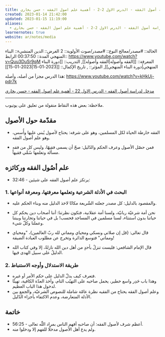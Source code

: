 ```yaml
---
title: مدخل لدراسة أصول الفقه - الدرس الاول 2-2 - أهمية علم اصول الفقه - حسن بخاري
created: 2023-01-14 21:42:00
updated: 2023-01-15 11:19:00
aliases:
  - مدخل لدراسة أصول الفقه - الدرس الاول 2-2 - أهمية علم اصول الفقه - حسن بخاري
learnernotes: true
website: ar/notes/media
---
```


الحالة:: #مصدر/معالج
النوع:: #مصدر/صوت
اﻷولوية:: 2
الغرض:: الدين
المنشيء:: البناء المنهجي
المدة:: 00:37:50
الرابط:: <https://www.youtube.com/watch?v=Quu3DuSr9qM>
المعرفة:: [[الفقه وأصوله|الفقه وأصوله]],
التدريب:: [[دورة البناء المنهجي|دورة البناء المنهجي]],
المؤثر:: ,
تاريخ اﻹكمال:: [[2023-01-15|2023-01-15]]

هذا الدرس مجزأ من أصله، وأصله:
<https://www.youtube.com/watch?v=kHkUj-pdr7k>

[مدخل لدراسة أصول الفقه - الدرس الاول 22 - أهمية علم اصول الفقه - حسن بخاري](https://www.youtube.com/watch?v=Quu3DuSr9qM)

---

ملاحظة: بعض هذه النقاط منقولة من تعليق على يوتيوب.

## مقدّمة حول الأصول

- الفقه خارطة الحياة لكل المسلمين، وهو على شرفه: يحتاج لأصول يُبنى عليها وأُسس، وهو علم أصول الفقه.

- فمن حصّل الأصول وعرف الحكم والدّليل: صحّ أن يسمى فقيهًا، وليس كل من فقه مسألة وتعلمها سُمِّي فقيهاً.

## علم أصُول الفقه وركائزه

- 32:46 - يرتكز علم أصول الفقه على شيئين:

### 1. البحث في الأدلة الشرعية وتعلمها معرفتها، ومعرفة أنواعها

- والمقصود بالدليل: كل مصدر جعلته الشّريعة مكانًا لاخذ الدليل منه وبناء الحكم عليه.

- نحن أمة شرعيّة ربانيّة، ولسنا أمة عقلانية، فتكون نظرتنا: أننا أصحاب دين يحكم كل حياتنا بدون استنثاء، لسنا مسلمين في المساجد فحسب! بل في حياتنا وتجارتنا وبيتنا وعملنا وكلّ شيء.

- قال تعالى: {قل إن صلاتي ونسكي ومحياي ومماتي لله ربّ العالمين}، "ومحياي ومماتي" فتوسع الدائرة وتخرج عن مطلوب العبادة الضيقة!

- قال الإمام الشافعي: فليست تنزلُ بأحدٍ من أهل دين الله نازلةٌ، إلا وفي كتاب الله الدليلُ على سبيل الهدى فيها.

### 2. طريقة الاستدلال وأوجه الاستنباط

- فتعرف كيف يدلّ الدليل على حكم الأمر أو غيره.
- وهذا باب حَدِر واسع خطير، يحمل صاحبه على التهيّب التام، وأخذ العدّة الكافية، تهيئًا لدخول هذا الباب العظيم.
- وعلم أصول الفقه يحتاج من الفقيه نظرة عامّة شاملة للنصوص الشرعيّة، والجمع بين الأدلة المتعارضة، وعدم الاكتفاء بأجزاء الدّليل.

## خاتمة

- 56:25 - أعظم شرف لأصول الفقه: أن صاحبه أفهم الناس بمراد اللّٰه تعالى.
- ولم يدع أهل الأصول مدخلًا للفهم إلا ودخلوا منه.
